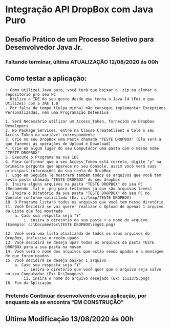 # Integração API DropBox com Java Puro

## Desafio Prático de um Processo Seletivo para Desenvolvedor Java Jr.

### Faltando terminar, última ATUALIZAÇÃO 12/08/2020 ás 00h

## Como testar a aplicação:

	- Como utilizei Java puro, você terá que baixar o .zip ou clonar o repositório pro seu PC
	- Utilize a IDE do seu gosto desde que tenha o Java 14 (Foi o que Utilizei) com a JRE 1.8
	- Por falta de tempo (Culpa minha) não consegui implementar Exceptions Personalizadas, nem uma Programação Defensiva 
	
	1. Será Necessário utilizar um Access_Token, fornecido no Dropbox Developers
	2. No Package Services, entre na Classe CreateClient e Cole o seu Access_Token na variável correspondente
	3. Crie no seu DropBox uma Pasta chamada "TESTE DROPBOX" (Ela será a que faremos as operações de Upload e Download)
	4. Crie em algum lugar do seu Computador uma pasta com o mesmo nome "TESTE DROPBOX"
	5. Execute o Programa na sua IDE
	6. Para confirmar que o seu Access_Token está correto, digite "y" na primeira pergunta que aparece no seu Console, assim você verá suas principais informações da sua conta do DropBox
	7. Logo em Seguida Te mostrará também todos os arquivos que você tem nessa pasta chamada "TESTE DROPBOX" do seu dropbox
	8. Insira alguns arquivos na pasta "TESTE DROPBOX" do seu PC (Recomendo .txt e .png para testarmos já que são arquivos leves)
	9. Insira o Diretório da sua pasta "TESTE DROPBOX" do seu PC no Console conforme solicitado (Ex: c:/temp/TESTE DROPBOX)
	10. O Programa listará todos os arquivos que você tem nesse diretório
	11. Você Decidirá se vai querer realizar o Upload de apenas 1 arquivo da Lista que foi mostrada
		a. Caso sua resposta seja "Y"
			i. insira o diretório da sua pasta + o nome do arquivo. (Exemplo: c:\Documentos\TESTE DROPBOX\img01.png)
			
	12. Você verá uma lista atualizada de todos os seus arquivos do DropBox, inclusive o recém upado
	13. Você decidirá se deseja upar todos os arquivos da pasta TESTE DROPBOX para a sua pasta na nuvem
	14. Você verá o nome dos arquivos que estão sendo upados e a mensagem de que foram upados.
	15. Você decidirá se deseja baixar 1 arquivo
		a. Caso sua resposta seja "Y"
			i. insira o diretório que você quer que o arquivo seja salvo no seu Computador (Ex: D:\Imagens)
			ii. insira o nome do arquivo desejado (Ex: 1511375.png)
	16. Fim da Aplicação

### Pretendo Continuar desenvolvendo essa aplicação, por enquanto ela se encontra "EM CONSTRUÇÃO"
## Última Modificação 13/08/2020 ás 00h